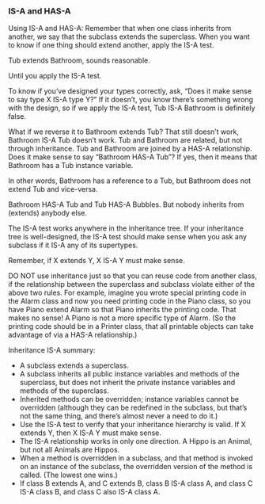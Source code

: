 ### IS-A and HAS-A

Using IS-A and HAS-A:
Remember that when one class inherits from another, we say that the
subclass extends the superclass. When you want to know if one thing should
extend another, apply the IS-A test. 

Tub extends Bathroom, sounds reasonable.

Until you apply the IS-A test.

To know if you’ve designed your types correctly, ask, “Does it make sense to
say type X IS-A type Y?” If it doesn’t, you know there’s something wrong
with the design, so if we apply the IS-A test, Tub IS-A Bathroom is definitely false.

What if we reverse it to Bathroom extends Tub? That still doesn’t work,
Bathroom IS-A Tub doesn’t work. Tub and Bathroom are related, but
not through inheritance. Tub and Bathroom are joined by a HAS-A
relationship. Does it make sense to say “Bathroom HAS-A Tub”? If yes,
then it means that Bathroom has a Tub instance variable. 

In other words, Bathroom has a reference to a Tub, but
Bathroom does not extend Tub and vice-versa.

Bathroom HAS-A Tub and Tub HAS-A Bubbles.
But nobody inherits from (extends) anybody else.

The IS-A test works anywhere in the inheritance tree. If your
inheritance tree is well-designed, the IS-A test should make
sense when you ask any subclass if it IS-A any of its supertypes.

Remember, if X extends Y, X IS-A Y must make sense.

DO NOT use inheritance just so that you can reuse
code from another class, if the relationship between the
superclass and subclass violate either of the above two
rules. For example, imagine you wrote special printing
code in the Alarm class and now you need printing code
in the Piano class, so you have Piano extend Alarm so that
Piano inherits the printing code. That makes no sense! A
Piano is not a more specific type of Alarm. (So the printing
code should be in a Printer class, that all printable objects
can take advantage of via a HAS-A relationship.)

Inheritance IS-A summary:
* A subclass extends a superclass.
* A subclass inherits all public instance
variables and methods of the superclass, but
does not inherit the private instance variables
and methods of the superclass.
* Inherited methods can be overridden; instance
variables cannot be overridden (although they
can be redefined in the subclass, but that’s
not the same thing, and there’s almost never a
need to do it.)
* Use the IS-A test to verify that your
inheritance hierarchy is valid. If X extends Y,
then X IS-A Y must make sense.
* The IS-A relationship works in only one
direction. A Hippo is an Animal, but not all
Animals are Hippos.
* When a method is overridden in a subclass,
and that method is invoked on an instance of
the subclass, the overridden version of the
method is called. (The lowest one wins.)
* If class B extends A, and C extends B, class
B IS-A class A, and class C IS-A class B, and
class C also IS-A class A.
